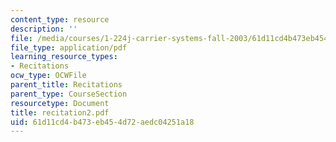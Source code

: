 ```yaml
---
content_type: resource
description: ''
file: /media/courses/1-224j-carrier-systems-fall-2003/61d11cd4b473eb454d72aedc04251a18_recitation2.pdf
file_type: application/pdf
learning_resource_types:
- Recitations
ocw_type: OCWFile
parent_title: Recitations
parent_type: CourseSection
resourcetype: Document
title: recitation2.pdf
uid: 61d11cd4-b473-eb45-4d72-aedc04251a18
---
```

